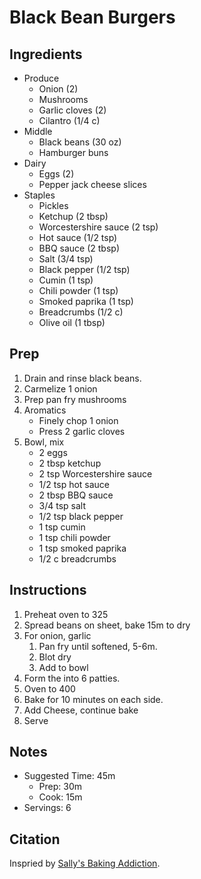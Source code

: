 # Black Bean Burgers

## Ingredients

- Produce
    - Onion (2)
    - Mushrooms
    - Garlic cloves (2)
    - Cilantro (1/4 c)
- Middle
    - Black beans (30 oz)
    - Hamburger buns
- Dairy
    - Eggs (2)
    - Pepper jack cheese slices
- Staples
    - Pickles
    - Ketchup (2 tbsp)
    - Worcestershire sauce (2 tsp)
    - Hot sauce (1/2 tsp)
    - BBQ sauce (2 tbsp)
    - Salt (3/4 tsp)
    - Black pepper (1/2 tsp)
    - Cumin (1 tsp)
    - Chili powder (1 tsp)
    - Smoked paprika (1 tsp)
    - Breadcrumbs (1/2 c)
    - Olive oil (1 tbsp)

## Prep

1. Drain and rinse black beans.
1. Carmelize 1 onion
1. Prep pan fry mushrooms
1. Aromatics
   - Finely chop 1 onion
   - Press 2 garlic cloves
1. Bowl, mix
   - 2 eggs
   - 2 tbsp ketchup
   - 2 tsp Worcestershire sauce
   - 1/2 tsp hot sauce
   - 2 tbsp BBQ sauce
   - 3/4 tsp salt
   - 1/2 tsp black pepper
   - 1 tsp cumin
   - 1 tsp chili powder
   - 1 tsp smoked paprika
   - 1/2 c breadcrumbs

## Instructions

1. Preheat oven to 325
1. Spread beans on sheet, bake 15m to dry
1. For onion, garlic
   1. Pan fry until softened, 5-6m.
   1. Blot dry
   1. Add to bowl
1. Form the into 6 patties.
1. Oven to 400
1. Bake for 10 minutes on each side.
1. Add Cheese, continue bake
1. Serve

## Notes

- Suggested Time: 45m
    - Prep: 30m
    - Cook: 15m
- Servings: 6

## Citation

Inspried by [Sally's Baking Addiction](https://sallysbakingaddiction.com/best-black-bean-burgers/).
